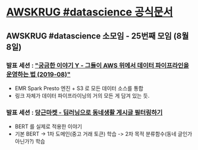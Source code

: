 # [AWSKRUG #datascience 공식문서](https://github.com/awskrug/datascience-group)

## AWSKRUG #datascience 소모임 - 25번째 모임 (8월 8일)

### 발표 세션 : ["궁금한 이야기 Y - 그들이 AWS 위에서 데이터 파이프라인을 운영하는 법 (2019-08)"](https://docs.google.com/presentation/d/1_v-f5B67v-hcmEbltLEfjSS5MKKctztdAGZzEHs2DPM/edit#slide=id.g5a8697579c_0_123)
 - EMR Spark Presto 엔진 + S3 로 모든 데이터 소스를 통합
 - 링크 자체가 데이터 파이프라이닝의 거의 모든 게 담겨 있는 듯.


### 발표 세션 : [당근마켓 - 딥러닝으로 동네생활 게시글 필터링하기](https://medium.com/daangn/%EB%94%A5%EB%9F%AC%EB%8B%9D%EC%9C%BC%EB%A1%9C-%EB%8F%99%EB%84%A4%EC%83%9D%ED%99%9C-%EA%B2%8C%EC%8B%9C%EA%B8%80-%ED%95%84%ED%84%B0%EB%A7%81%ED%95%98%EA%B8%B0-263cfe4bc58d)
 - BERT 를 실제로 적용한 이야기
 - 기본 BERT -> 1차 도메인(중고 거래 토큰) 학습 -> 2차 목적 분류함수(동네 글인가 아닌가?) 학습